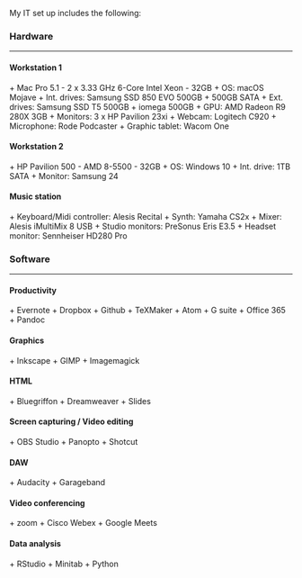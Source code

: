 
My IT set up includes the following:

<h3>Hardware</h3>
<hr />

<h4>Workstation 1</h4>
+ Mac Pro 5.1 - 2 x 3.33 GHz 6-Core Intel Xeon - 32GB
+ OS: macOS Mojave
+ Int. drives: Samsung SSD 850 EVO 500GB + 500GB SATA 
+ Ext. drives: Samsung SSD T5 500GB + iomega 500GB
+ GPU: AMD Radeon R9 280X 3GB
+ Monitors: 3 x HP Pavilion 23xi
+ Webcam: Logitech C920
+ Microphone: Rode Podcaster
+ Graphic tablet: Wacom One

<h4> Workstation 2</h4>
+ HP Pavilion 500 - AMD 8-5500 - 32GB 
+ OS: Windows 10
+ Int. drive: 1TB SATA
+ Monitor: Samsung 24

<h4>Music station</h4>
+ Keyboard/Midi controller: Alesis Recital
+ Synth: Yamaha CS2x
+ Mixer: Alesis iMultiMix 8 USB
+ Studio monitors: PreSonus Eris E3.5
+ Headset monitor: Sennheiser HD280 Pro

<h3>Software</h3>
<hr />
<h4>Productivity</h4>
  + Evernote
  + Dropbox
  + Github
  + TeXMaker
  + Atom
  + G suite
  + Office 365
  + Pandoc
<h4>Graphics</h4>
  + Inkscape
  + GIMP
  + Imagemagick
<h4>HTML</h4> 
  + Bluegriffon
  + Dreamweaver
  + Slides
<h4>Screen capturing / Video editing</h4>
  + OBS Studio
  + Panopto
  + Shotcut
<h4>DAW</h4>
  + Audacity
  + Garageband
<h4>Video conferencing</h4>
  + zoom
  + Cisco Webex
  + Google Meets
<h4>Data analysis</h4>
  + RStudio
  + Minitab
  + Python
